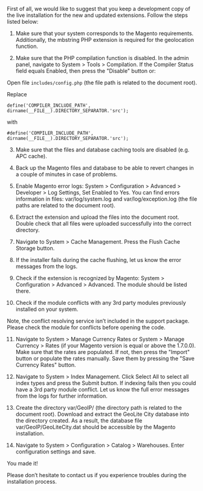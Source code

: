 First of all, we would like to suggest that you keep a development copy of the live installation for the new and updated extensions. Follow the steps listed below:

1. Make sure that your system corresponds to the Magento requirements. Additionally, the mbstring PHP extension is required for the geolocation function.

2. Make sure that the PHP compilation function is disabled. In the admin panel, navigate to System > Tools > Compilation. If the Compiler Status field equals Enabled, then press the "Disable" button or:

Open file `includes/config.php` (the file path is related to the document root).

Replace

```define('COMPILER_INCLUDE_PATH', dirname(__FILE__).DIRECTORY_SEPARATOR.'src');```

with

```#define('COMPILER_INCLUDE_PATH', dirname(__FILE__).DIRECTORY_SEPARATOR.'src');```

3. Make sure that the files and database caching tools are disabled (e.g. APC cache).

4. Back up the Magento files and database to be able to revert changes in a couple of minutes in case of problems.

5. Enable Magento error logs: System > Configuration > Advanced > Developer > Log Settings, Set Enabled to Yes. You can find errors information in files: var/log/system.log and var/log/exception.log (the file paths are related to the document root).

6. Extract the extension and upload the files into the document root. Double check that all files were uploaded successfully into the correct directory.

7. Navigate to System > Cache Management. Press the Flush Cache Storage button.

8. If the installer fails during the cache flushing, let us know the error messages from the logs.

9. Check if the extension is recognized by Magento: System > Configuration > Advanced > Advanced. The module should be listed there.

10. Check if the module conflicts with any 3rd party modules previously installed on your system.

Note, the conflict resolving service isn’t included in the support package. Please check the module for conflicts before opening the code.

11. Navigate to System > Manage Currency Rates or System > Manage Currency > Rates (if your Magento version is equal or above the 1.7.0.0). Make sure that the rates are populated. If not, then press the "Import" button or populate the rates manually. Save them by pressing the "Save Currency Rates" button.

12. Navigate to System > Index Management. Click Select All to select all index types and press the Submit button. If indexing fails then you could have a 3rd party module conflict. Let us know the full error messages from the logs for further information.

13. Create the directory var/GeoIP/ (the directory path is related to the document root). Download and extract the GeoLite City database into the directory created. As a result, the database file var/GeoIP/GeoLiteCity.dat should be accessible by the Magento installation.

14. Navigate to System > Configuration > Catalog > Warehouses. Enter configuration settings and save.

You made it!

Please don’t hesitate to contact us if you experience troubles during the installation process.
